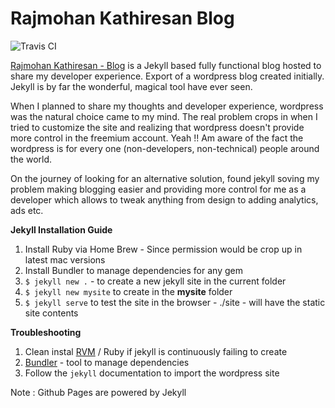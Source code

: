 # Rajmohan Kathiresan Blog

![Travis CI](https://travis-ci.org/RajmohanKathiresan/rajkathiresan_blog.svg)

[Rajmohan Kathiresan - Blog](https://rajkathiresan.wordpress.com/) is a Jekyll based fully functional blog hosted to share my developer experience. Export of a wordpress blog created initially.
Jekyll is by far the wonderful, magical tool have ever seen.

When I planned to share my thoughts and developer experience, wordpress was the natural choice came to my mind.
The real problem crops in when I tried to customize the site and realizing that wordpress doesn't provide more control 
in the freemium account.
Yeah !! Am aware of the fact the wordpress is for every one (non-developers, non-technical) people around the world.

On the journey of looking for an alternative solution, found jekyll soving my problem making blogging easier and providing more control
for me as a developer which allows to tweak anything from design to adding analytics, ads etc.

**Jekyll Installation Guide**

1. Install Ruby via Home Brew - Since permission would be crop up in latest mac versions
2. Install Bundler to manage dependencies for any gem
3. `$ jekyll new .` - to create a new jekyll site in the current folder
4. `$ jekyll new mysite` to create in the **mysite** folder
5. `$ jekyll serve` to test the site in the browser - ./site - will have the static site contents

**Troubleshooting**

1. Clean instal [RVM](https://rvm.io/rvm/install) / Ruby if jekyll is continuously failing to create
2. [Bundler](http://bundler.io/) - tool to manage dependencies
3. Follow the `jekyll` documentation to import the wordpress site

Note : Github Pages are powered by Jekyll

